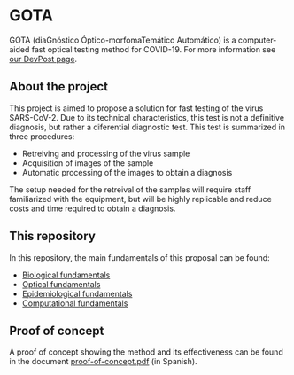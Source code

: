 # GOTA

GOTA (diaGnóstico Óptico-morfomaTemático Automático) is a computer-aided fast optical testing method for COVID-19. For more information see [our DevPost page](https://devpost.com/software/gota).

## About the project

This project is aimed to propose a solution for fast testing of the virus SARS-CoV-2. Due to its technical characteristics, this test is not a definitive diagnosis, but rather a diferential diagnostic test. This test is summarized in three procedures:

* Retreiving and processing of the virus sample
* Acquisition of images of the sample
* Automatic processing of the images to obtain a diagnosis

The setup needed for the retreival of the samples will require staff familiarized with the equipment, but will be highly replicable and reduce costs and time required to obtain a diagnosis.

## This repository

In this repository, the main fundamentals of this proposal can be found:

* [Biological fundamentals](biological-fundamentals.md)
* [Optical fundamentals](optical-fundamentals.md)
* [Epidemiological fundamentals](epidemiological-fundamentals.md)
* [Computational fundamentals](computational-fundamentals.md)

## Proof of concept

A proof of concept showing the method and its effectiveness can be found in the document [proof-of-concept.pdf](proof-of-concept.pdf) (in Spanish).